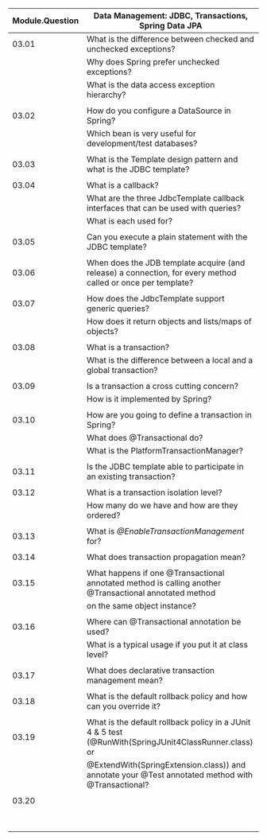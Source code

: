 | Module.Question | Data Management: JDBC, Transactions, Spring Data JPA                                                         |
|-----------------|--------------------------------------------------------------------------------------------------------------|
| 03.01           | What is the difference between checked and unchecked exceptions?                                             |
|                 | Why does Spring prefer unchecked exceptions?                                                                 |
|                 | What is the data access exception hierarchy?                                                                 |
|                 |                                                                                                              |
| 03.02           | How do you configure a DataSource in Spring?                                                                 |
|                 | Which bean is very useful for development/test databases?                                                    |
|                 |                                                                                                              |
| 03.03           | What is the Template design pattern and what is the JDBC template?                                           |
|                 |                                                                                                              |
| 03.04           | What is a callback?                                                                                          |
|                 | What are the three JdbcTemplate callback interfaces that can be used with queries?                           |
|                 | What is each used for?                                                                                       |
|                 |                                                                                                              |
| 03.05           | Can you execute a plain statement with the JDBC template?                                                    |
|                 |                                                                                                              |
| 03.06           | When does the JDB template acquire (and release) a connection, for every method called or once per template? |
|                 |                                                                                                              |
| 03.07           | How does the JdbcTemplate support generic queries?                                                           |
|                 | How does it return objects and lists/maps of objects?                                                        |
|                 |                                                                                                              |
| 03.08           | What is a transaction?                                                                                       |
|                 | What is the difference between a local and a global transaction?                                             |
|                 |                                                                                                              |
| 03.09           | Is a transaction a cross cutting concern?                                                                    |
|                 | How is it implemented by Spring?                                                                             |
|                 |                                                                                                              |
| 03.10           | How are you going to define a transaction in Spring?                                                         |
|                 | What does @Transactional do?                                                                                 |
|                 | What is the PlatformTransactionManager?                                                                      |
|                 |                                                                                                              |
| 03.11           | Is the JDBC template able to participate in an existing transaction?                                         |
|                 |                                                                                                              |
| 03.12           | What is a transaction isolation level?                                                                       |
|                 | How many do we have and how are they ordered?                                                                |
|                 |                                                                                                              |
| 03.13           | What is _@EnableTransactionManagement_ for?                                                                  |
|                 |                                                                                                              |
| 03.14           | What does transaction propagation mean?                                                                      |
|                 |                                                                                                              |
| 03.15           | What happens if one @Transactional annotated method is calling another @Transactional annotated method       |
|                 | on the same object instance?                                                                                 |
|                 |                                                                                                              |
| 03.16           | Where can @Transactional annotation be used?                                                                 |
|                 | What is a typical usage if you put it at class level?                                                        |
|                 |                                                                                                              |
| 03.17           | What does declarative transaction management mean?                                                           |
|                 |                                                                                                              |
| 03.18           | What is the default rollback policy and how can you override it?                                             |
|                 |                                                                                                              |
| 03.19           | What is the default rollback policy in a JUnit 4 & 5 test (@RunWith(SpringJUnit4ClassRunner.class) or        |
|                 | @ExtendWith(SpringExtension.class)) and annotate your @Test annotated method with @Transactional?            |
|                 |                                                                                                              |
| 03.20           |                                                                                                              |
|                 |                                                                                                              |
|                 |                                                                                                              |
|                 |                                                                                                              |
|                 |                                                                                                              |
|                 |                                                                                                              |
|                 |                                                                                                              |
|                 |                                                                                                              |
|                 |                                                                                                              |
